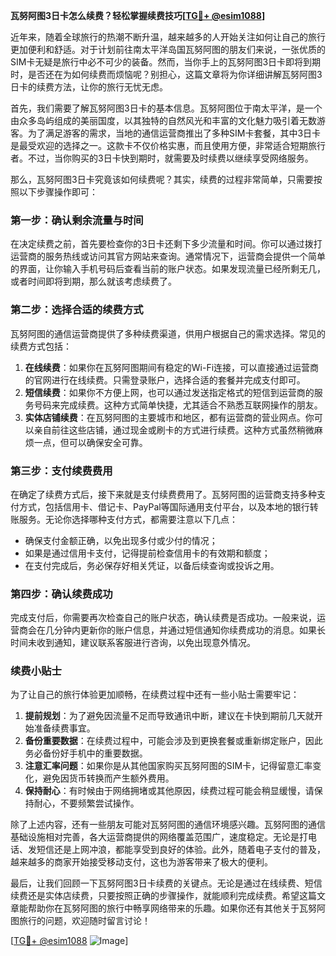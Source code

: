 **瓦努阿图3日卡怎么续费？轻松掌握续费技巧[[TG💪+ @esim1088](https://t.me/s/esim1088)]**

近年来，随着全球旅行的热潮不断升温，越来越多的人开始关注如何让自己的旅行更加便利和舒适。对于计划前往南太平洋岛国瓦努阿图的朋友们来说，一张优质的SIM卡无疑是旅行中必不可少的装备。然而，当你手上的瓦努阿图3日卡即将到期时，是否还在为如何续费而烦恼呢？别担心，这篇文章将为你详细讲解瓦努阿图3日卡的续费方法，让你的旅行无忧无虑。

首先，我们需要了解瓦努阿图3日卡的基本信息。瓦努阿图位于南太平洋，是一个由众多岛屿组成的美丽国度，以其独特的自然风光和丰富的文化魅力吸引着无数游客。为了满足游客的需求，当地的通信运营商推出了多种SIM卡套餐，其中3日卡是最受欢迎的选择之一。这款卡不仅价格实惠，而且使用方便，非常适合短期旅行者。不过，当你购买的3日卡快到期时，就需要及时续费以继续享受网络服务。

那么，瓦努阿图3日卡究竟该如何续费呢？其实，续费的过程非常简单，只需要按照以下步骤操作即可：

### **第一步：确认剩余流量与时间**
在决定续费之前，首先要检查你的3日卡还剩下多少流量和时间。你可以通过拨打运营商的服务热线或访问其官方网站来查询。通常情况下，运营商会提供一个简单的界面，让你输入手机号码后查看当前的账户状态。如果发现流量已经所剩无几，或者时间即将到期，那么就该考虑续费了。

### **第二步：选择合适的续费方式**
瓦努阿图的通信运营商提供了多种续费渠道，供用户根据自己的需求选择。常见的续费方式包括：
1. **在线续费**：如果你在瓦努阿图期间有稳定的Wi-Fi连接，可以直接通过运营商的官网进行在线续费。只需登录账户，选择合适的套餐并完成支付即可。
2. **短信续费**：如果你不方便上网，也可以通过发送指定格式的短信到运营商的服务号码来完成续费。这种方式简单快捷，尤其适合不熟悉互联网操作的朋友。
3. **实体店铺续费**：在瓦努阿图的主要城市和地区，都有运营商的营业网点。你可以亲自前往这些店铺，通过现金或刷卡的方式进行续费。这种方式虽然稍微麻烦一点，但可以确保安全可靠。

### **第三步：支付续费费用**
在确定了续费方式后，接下来就是支付续费费用了。瓦努阿图的运营商支持多种支付方式，包括信用卡、借记卡、PayPal等国际通用支付平台，以及本地的银行转账服务。无论你选择哪种支付方式，都需要注意以下几点：
- 确保支付金额正确，以免出现多付或少付的情况；
- 如果是通过信用卡支付，记得提前检查信用卡的有效期和额度；
- 在支付完成后，务必保存好相关凭证，以备后续查询或投诉之用。

### **第四步：确认续费成功**
完成支付后，你需要再次检查自己的账户状态，确认续费是否成功。一般来说，运营商会在几分钟内更新你的账户信息，并通过短信通知你续费成功的消息。如果长时间未收到通知，建议联系客服进行咨询，以免出现意外情况。

### **续费小贴士**
为了让自己的旅行体验更加顺畅，在续费过程中还有一些小贴士需要牢记：
1. **提前规划**：为了避免因流量不足而导致通讯中断，建议在卡快到期前几天就开始准备续费事宜。
2. **备份重要数据**：在续费过程中，可能会涉及到更换套餐或重新绑定账户，因此务必备份好手机中的重要数据。
3. **注意汇率问题**：如果你是从其他国家购买瓦努阿图的SIM卡，记得留意汇率变化，避免因货币转换而产生额外费用。
4. **保持耐心**：有时候由于网络拥堵或其他原因，续费过程可能会稍显缓慢，请保持耐心，不要频繁尝试操作。

除了上述内容，还有一些朋友可能对瓦努阿图的通信环境感兴趣。瓦努阿图的通信基础设施相对完善，各大运营商提供的网络覆盖范围广，速度稳定。无论是打电话、发短信还是上网冲浪，都能享受到良好的体验。此外，随着电子支付的普及，越来越多的商家开始接受移动支付，这也为游客带来了极大的便利。

最后，让我们回顾一下瓦努阿图3日卡续费的关键点。无论是通过在线续费、短信续费还是实体店续费，只要按照正确的步骤操作，就能顺利完成续费。希望这篇文章能帮助你在瓦努阿图的旅行中畅享网络带来的乐趣。如果你还有其他关于瓦努阿图旅行的问题，欢迎随时留言讨论！

[[TG💪+ @esim1088](https://t.me/s/esim1088) ![Image](https://i.postimg.cc/4NQfJmqS/Snipaste-2025-05-13-00-14-12.png)]